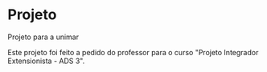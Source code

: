 # Projeto
Projeto para a unimar

Este projeto foi feito a pedido do professor para o curso "Projeto Integrador Extensionista - ADS 3".
